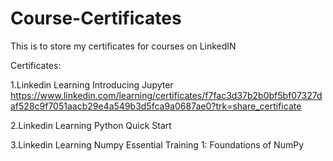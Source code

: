 # Course-Certificates 
This is to store my certificates for courses on LinkedIN

Certificates:

1.Linkedin Learning Introducing Jupyter https://www.linkedin.com/learning/certificates/f7fac3d37b2b0bf5bf07327daf528c9f7051aacb29e4a549b3d5fca9a0687ae0?trk=share_certificate

2.Linkedin Learning Python Quick Start 

3.Linkedin Learning Numpy Essential Training 1: Foundations of NumPy
